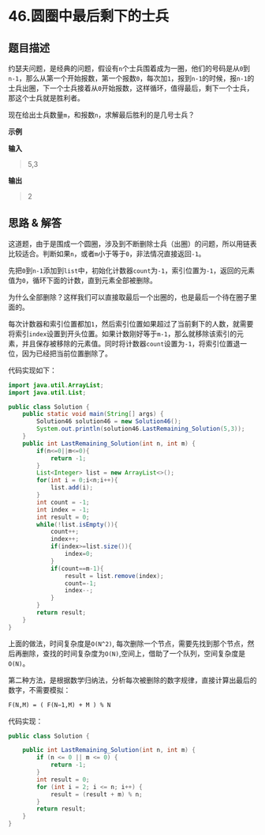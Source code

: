 # 46.圆圈中最后剩下的士兵

## 题目描述
约瑟夫问题，是经典的问题，假设有`n`个士兵围着成为一圈，他们的号码是从`0`到`n-1`，那么从第一个开始报数，第一个报数`0`，每次加`1`，报到`n-1`的时候，报`n-1`的士兵出圈，下一个士兵接着从`0`开始报数，这样循环，值得最后，剩下一个士兵，那这个士兵就是胜利者。

现在给出士兵数量`m`，和报数`n`，求解最后胜利的是几号士兵？

**示例**

**输入**
> 5,3

**输出**
> 2

## 思路 & 解答

这道题，由于是围成一个圆圈，涉及到不断删除士兵（出圈）的问题，所以用链表比较适合。判断如果`n`，或者`m`小于等于`0`，非法情况直接返回`-1`。

先把`0`到`n-1`添加到`list`中，初始化计数器`count`为`-1`，索引位置为`-1`，返回的元素值为`0`，循环下面的计数，直到元素全部被删除。

为什么全部删除？这样我们可以直接取最后一个出圈的，也是最后一个待在圈子里面的。

每次计数器和索引位置都加`1`，然后索引位置如果超过了当前剩下的人数，就需要将索引`index`设置到开头位置。如果计数刚好等于`m-1`，那么就移除该索引的元素，并且保存被移除的元素值。同时将计数器`count`设置为`-1`，将索引位置退一位，因为已经把当前位置删除了。

代码实现如下：
```java
import java.util.ArrayList;
import java.util.List;

public class Solution {
    public static void main(String[] args) {
        Solution46 solution46 = new Solution46();
        System.out.println(solution46.LastRemaining_Solution(5,3));
    }
    public int LastRemaining_Solution(int n, int m) {
        if(n<=0||m<=0){
            return -1;
        }
        List<Integer> list = new ArrayList<>();
        for(int i = 0;i<n;i++){
            list.add(i);
        }
        int count = -1;
        int index = -1;
        int result = 0;
        while(!list.isEmpty()){
            count++;
            index++;
            if(index>=list.size()){
                index=0;
            }
            if(count==m-1){
                result = list.remove(index);
                count=-1;
                index--;
            }
        }
        return result;
    }
}
```

上面的做法，时间复杂度是`O(N^2)`, 每次删除一个节点，需要先找到那个节点，然后再删除，查找的时间复杂度为`O(N)`,空间上，借助了一个队列，空间复杂度是`O(N)`。


第二种方法，是根据数学归纳法，分析每次被删除的数字规律，直接计算出最后的数字，不需要模拟：

```txt
F(N,M) = ( F(N−1,M) + M ) % N
```
代码实现：
```java
public class Solution {

    public int LastRemaining_Solution(int n, int m) {
        if (n <= 0 || m <= 0) {
            return -1;
        }
        int result = 0;
        for (int i = 2; i <= n; i++) {
            result = (result + m) % n;
        }
        return result;
    }
}
```


